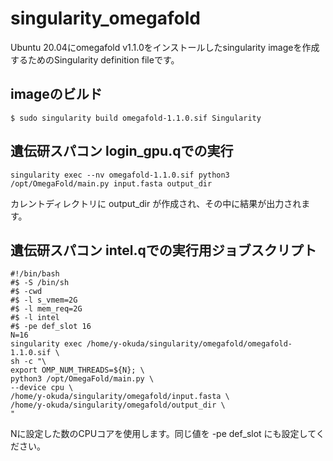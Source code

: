 # singularity_omegafold
Ubuntu 20.04にomegafold v1.1.0をインストールしたsingularity imageを作成するためのSingularity definition fileです。
## imageのビルド
```
$ sudo singularity build omegafold-1.1.0.sif Singularity
```
## 遺伝研スパコン login_gpu.qでの実行
```
singularity exec --nv omegafold-1.1.0.sif python3 /opt/OmegaFold/main.py input.fasta output_dir
```
カレントディレクトリに output_dir が作成され、その中に結果が出力されます。

## 遺伝研スパコン intel.qでの実行用ジョブスクリプト
```
#!/bin/bash
#$ -S /bin/sh
#$ -cwd
#$ -l s_vmem=2G
#$ -l mem_req=2G
#$ -l intel
#$ -pe def_slot 16
N=16
singularity exec /home/y-okuda/singularity/omegafold/omegafold-1.1.0.sif \
sh -c "\
export OMP_NUM_THREADS=${N}; \
python3 /opt/OmegaFold/main.py \
--device cpu \
/home/y-okuda/singularity/omegafold/input.fasta \
/home/y-okuda/singularity/omegafold/output_dir \
"
```
Nに設定した数のCPUコアを使用します。同じ値を -pe def_slot にも設定してください。
